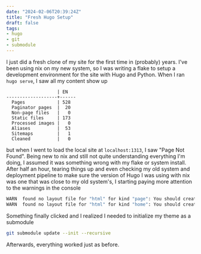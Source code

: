 ```yaml
---
date: "2024-02-06T20:39:24Z"
title: "Fresh Hugo Setup"
draft: false
tags:
- hugo
- git
- submodule
---
```


I just did a fresh clone of my site for the first time in (probably) years.
I've been using nix on my new system, so I was writing a flake to setup a development environment for the site with Hugo and Python.
When I ran `hugo serve`, I saw all my content show up

```text
                   | EN
-------------------+------
  Pages            | 528
  Paginator pages  |  20
  Non-page files   |   0
  Static files     | 173
  Processed images |   0
  Aliases          |  53
  Sitemaps         |   1
  Cleaned          |   0
```

but when I went to load the local site at `localhost:1313`, I saw "Page Not Found".
Being new to nix and still not quite understanding everything I'm doing, I assumed it was something wrong with my flake or system install.
After half an hour, tearing things up and even checking my old system and deployment pipeline to make sure the version of Hugo I was using with nix was one that was close to my old system's, I starting paying more attention to the warnings in the console

```sh
WARN  found no layout file for "html" for kind "page": You should create a template file which matches Hugo Layouts Lookup Rules for this combination.
WARN  found no layout file for "html" for kind "home": You should create a template file which matches Hugo Layouts Lookup Rules for this combination.
```

Something finally clicked and I realized I needed to initialize my theme as a submodule

```sh
git submodule update --init --recursive
```

Afterwards, everything worked just as before.